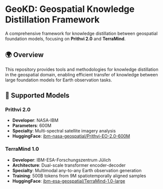 # GeoKD: Geospatial Knowledge Distillation Framework

A comprehensive framework for knowledge distillation between geospatial foundation models, focusing on **Prithvi 2.0** and **TerraMind**.

## 🌍 Overview

This repository provides tools and methodologies for knowledge distillation in the geospatial domain, enabling efficient transfer of knowledge between large foundation models for Earth observation tasks.

## 🚀 Supported Models

### Prithvi 2.0
- **Developer**: NASA-IBM
- **Parameters**: 600M
- **Specialty**: Multi-spectral satellite imagery analysis
- **HuggingFace**: [ibm-nasa-geospatial/Prithvi-EO-2.0-600M](https://huggingface.co/ibm-nasa-geospatial/Prithvi-EO-2.0-600M)

### TerraMind 1.0
- **Developer**: IBM-ESA-Forschungszentrum Jülich
- **Architecture**: Dual-scale transformer encoder-decoder
- **Specialty**: Multimodal any-to-any Earth observation generation
- **Training**: 500B tokens from 9M spatiotemporally aligned samples
- **HuggingFace**: [ibm-esa-geospatial/TerraMind-1.0-large](https://huggingface.co/ibm-esa-geospatial/TerraMind-1.0-large)